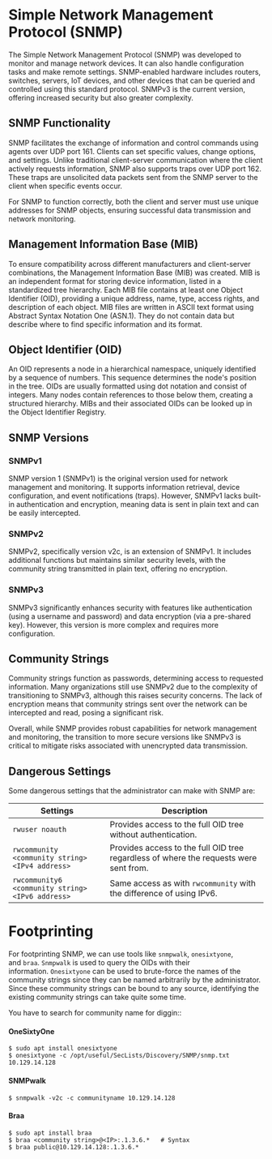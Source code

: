 # Simple Network Management Protocol (SNMP)

The Simple Network Management Protocol (SNMP) was developed to monitor and manage network devices. It can also handle configuration tasks and make remote settings. SNMP-enabled hardware includes routers, switches, servers, IoT devices, and other devices that can be queried and controlled using this standard protocol. SNMPv3 is the current version, offering increased security but also greater complexity.

## SNMP Functionality

SNMP facilitates the exchange of information and control commands using agents over UDP port 161. Clients can set specific values, change options, and settings. Unlike traditional client-server communication where the client actively requests information, SNMP also supports traps over UDP port 162. These traps are unsolicited data packets sent from the SNMP server to the client when specific events occur.

For SNMP to function correctly, both the client and server must use unique addresses for SNMP objects, ensuring successful data transmission and network monitoring.

## Management Information Base (MIB)

To ensure compatibility across different manufacturers and client-server combinations, the Management Information Base (MIB) was created. MIB is an independent format for storing device information, listed in a standardized tree hierarchy. Each MIB file contains at least one Object Identifier (OID), providing a unique address, name, type, access rights, and description of each object. MIB files are written in ASCII text format using Abstract Syntax Notation One (ASN.1). They do not contain data but describe where to find specific information and its format.

## Object Identifier (OID)

An OID represents a node in a hierarchical namespace, uniquely identified by a sequence of numbers. This sequence determines the node's position in the tree. OIDs are usually formatted using dot notation and consist of integers. Many nodes contain references to those below them, creating a structured hierarchy. MIBs and their associated OIDs can be looked up in the Object Identifier Registry.

## SNMP Versions

### SNMPv1
SNMP version 1 (SNMPv1) is the original version used for network management and monitoring. It supports information retrieval, device configuration, and event notifications (traps). However, SNMPv1 lacks built-in authentication and encryption, meaning data is sent in plain text and can be easily intercepted.

### SNMPv2
SNMPv2, specifically version v2c, is an extension of SNMPv1. It includes additional functions but maintains similar security levels, with the community string transmitted in plain text, offering no encryption.

### SNMPv3
SNMPv3 significantly enhances security with features like authentication (using a username and password) and data encryption (via a pre-shared key). However, this version is more complex and requires more configuration.

## Community Strings

Community strings function as passwords, determining access to requested information. Many organizations still use SNMPv2 due to the complexity of transitioning to SNMPv3, although this raises security concerns. The lack of encryption means that community strings sent over the network can be intercepted and read, posing a significant risk.

Overall, while SNMP provides robust capabilities for network management and monitoring, the transition to more secure versions like SNMPv3 is critical to mitigate risks associated with unencrypted data transmission.

## Dangerous Settings

Some dangerous settings that the administrator can make with SNMP are:

|**Settings**|**Description**|
|---|---|
|`rwuser noauth`|Provides access to the full OID tree without authentication.|
|`rwcommunity <community string> <IPv4 address>`|Provides access to the full OID tree regardless of where the requests were sent from.|
|`rwcommunity6 <community string> <IPv6 address>`|Same access as with `rwcommunity` with the difference of using IPv6.|
# Footprinting

For footprinting SNMP, we can use tools like `snmpwalk`, `onesixtyone`, and `braa`. `Snmpwalk` is used to query the OIDs with their information. `Onesixtyone` can be used to brute-force the names of the community strings since they can be named arbitrarily by the administrator. Since these community strings can be bound to any source, identifying the existing community strings can take quite some time.


You have to search for community name for diggin::
#### OneSixtyOne
```shell-session
$ sudo apt install onesixtyone
$ onesixtyone -c /opt/useful/SecLists/Discovery/SNMP/snmp.txt 10.129.14.128
```
#### SNMPwalk
```shell-session
$ snmpwalk -v2c -c communityname 10.129.14.128
```



#### Braa
```shell-session
$ sudo apt install braa
$ braa <community string>@<IP>:.1.3.6.*   # Syntax
$ braa public@10.129.14.128:.1.3.6.*
```

